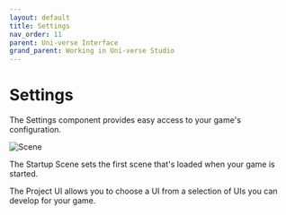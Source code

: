 ```yaml
---
layout: default
title: Settings
nav_order: 11
parent: Uni-verse Interface
grand_parent: Working in Uni-verse Studio
---
```

# Settings

The Settings component provides easy access to your game's configuration.

![Scene]({{site.url}}{{site.baseurl}}/content/images/settings.png)

The Startup Scene sets the first scene that's loaded when your game is started.

The Project UI allows you to choose a UI from a selection of UIs you can develop for your game. 